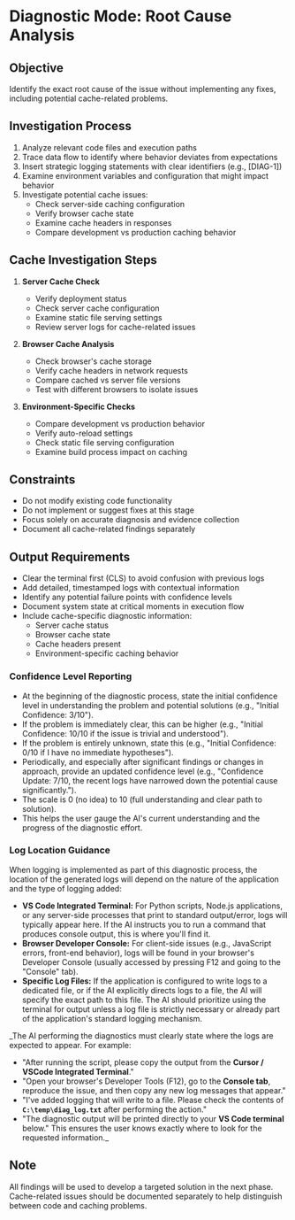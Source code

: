 # Diagnostic Mode: Root Cause Analysis

## Objective

Identify the exact root cause of the issue without implementing any fixes, including potential cache-related problems.

## Investigation Process

1. Analyze relevant code files and execution paths
2. Trace data flow to identify where behavior deviates from expectations
3. Insert strategic logging statements with clear identifiers (e.g., [DIAG-1])
4. Examine environment variables and configuration that might impact behavior
5. Investigate potential cache issues:
   - Check server-side caching configuration
   - Verify browser cache state
   - Examine cache headers in responses
   - Compare development vs production caching behavior

## Cache Investigation Steps

1. **Server Cache Check**

   - Verify deployment status
   - Check server cache configuration
   - Examine static file serving settings
   - Review server logs for cache-related issues

2. **Browser Cache Analysis**

   - Check browser's cache storage
   - Verify cache headers in network requests
   - Compare cached vs server file versions
   - Test with different browsers to isolate issues

3. **Environment-Specific Checks**
   - Compare development vs production behavior
   - Verify auto-reload settings
   - Check static file serving configuration
   - Examine build process impact on caching

## Constraints

- Do not modify existing code functionality
- Do not implement or suggest fixes at this stage
- Focus solely on accurate diagnosis and evidence collection
- Document all cache-related findings separately

## Output Requirements

- Clear the terminal first (CLS) to avoid confusion with previous logs
- Add detailed, timestamped logs with contextual information
- Identify any potential failure points with confidence levels
- Document system state at critical moments in execution flow
- Include cache-specific diagnostic information:
  - Server cache status
  - Browser cache state
  - Cache headers present
  - Environment-specific caching behavior

### Confidence Level Reporting

- At the beginning of the diagnostic process, state the initial confidence level in understanding the problem and potential solutions (e.g., "Initial Confidence: 3/10").
- If the problem is immediately clear, this can be higher (e.g., "Initial Confidence: 10/10 if the issue is trivial and understood").
- If the problem is entirely unknown, state this (e.g., "Initial Confidence: 0/10 if I have no immediate hypotheses").
- Periodically, and especially after significant findings or changes in approach, provide an updated confidence level (e.g., "Confidence Update: 7/10, the recent logs have narrowed down the potential cause significantly.").
- The scale is 0 (no idea) to 10 (full understanding and clear path to solution).
- This helps the user gauge the AI's current understanding and the progress of the diagnostic effort.

### Log Location Guidance

When logging is implemented as part of this diagnostic process, the location of the generated logs will depend on the nature of the application and the type of logging added:

- **VS Code Integrated Terminal:** For Python scripts, Node.js applications, or any server-side processes that print to standard output/error, logs will typically appear here. If the AI instructs you to run a command that produces console output, this is where you'll find it.
- **Browser Developer Console:** For client-side issues (e.g., JavaScript errors, front-end behavior), logs will be found in your browser's Developer Console (usually accessed by pressing F12 and going to the "Console" tab).
- **Specific Log Files:** If the application is configured to write logs to a dedicated file, or if the AI explicitly directs logs to a file, the AI will specify the exact path to this file. The AI should prioritize using the terminal for output unless a log file is strictly necessary or already part of the application's standard logging mechanism.

\_The AI performing the diagnostics must clearly state where the logs are expected to appear. For example:

- "After running the script, please copy the output from the **Cursor / VSCode Integrated Terminal**."
- "Open your browser's Developer Tools (F12), go to the **Console tab**, reproduce the issue, and then copy any new log messages that appear."
- "I've added logging that will write to a file. Please check the contents of **`C:\temp\diag_log.txt`** after performing the action."
- "The diagnostic output will be printed directly to your **VS Code terminal** below."
  This ensures the user knows exactly where to look for the requested information.\_

## Note

All findings will be used to develop a targeted solution in the next phase. Cache-related issues should be documented separately to help distinguish between code and caching problems.
